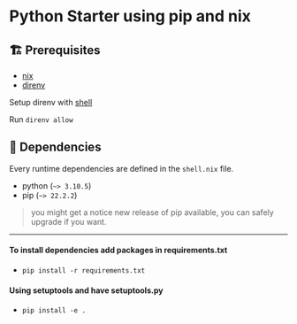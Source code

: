 # Python Starter using pip and nix

## 🏗️ Prerequisites

- [nix](https://nix.dev/tutorials/install-nix)
- [direnv](https://direnv.net/docs/installation.html)

Setup direnv with [shell](https://direnv.net/docs/hook.html)

Run `direnv allow`

## 🚧 Dependencies

Every runtime dependencies are defined in the `shell.nix` file.

- python (`~> 3.10.5`)
- pip (`~> 22.2.2`)

> you might get a notice new release of pip available, you can safely upgrade if you want.

---

#### To install dependencies add packages in requirements.txt

- `pip install -r requirements.txt`

#### Using setuptools and have setuptools.py

- `pip install -e .`
